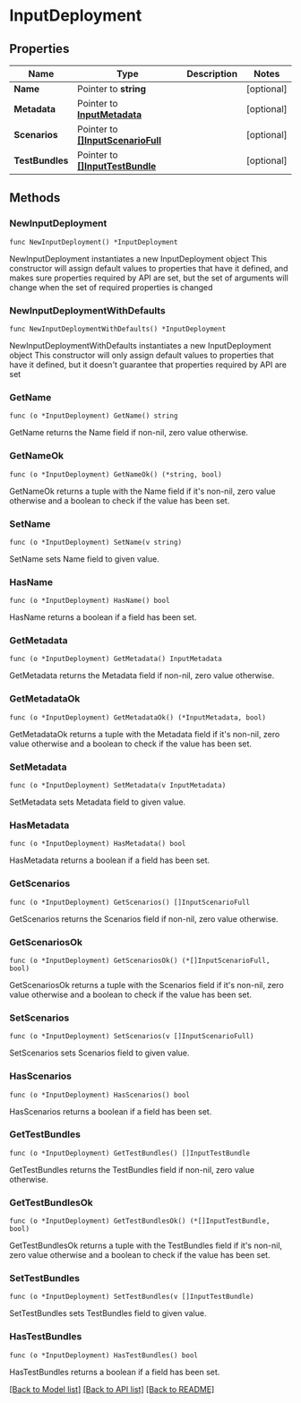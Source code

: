 # InputDeployment

## Properties

Name | Type | Description | Notes
------------ | ------------- | ------------- | -------------
**Name** | Pointer to **string** |  | [optional] 
**Metadata** | Pointer to [**InputMetadata**](InputMetadata.md) |  | [optional] 
**Scenarios** | Pointer to [**[]InputScenarioFull**](InputScenarioFull.md) |  | [optional] 
**TestBundles** | Pointer to [**[]InputTestBundle**](InputTestBundle.md) |  | [optional] 

## Methods

### NewInputDeployment

`func NewInputDeployment() *InputDeployment`

NewInputDeployment instantiates a new InputDeployment object
This constructor will assign default values to properties that have it defined,
and makes sure properties required by API are set, but the set of arguments
will change when the set of required properties is changed

### NewInputDeploymentWithDefaults

`func NewInputDeploymentWithDefaults() *InputDeployment`

NewInputDeploymentWithDefaults instantiates a new InputDeployment object
This constructor will only assign default values to properties that have it defined,
but it doesn't guarantee that properties required by API are set

### GetName

`func (o *InputDeployment) GetName() string`

GetName returns the Name field if non-nil, zero value otherwise.

### GetNameOk

`func (o *InputDeployment) GetNameOk() (*string, bool)`

GetNameOk returns a tuple with the Name field if it's non-nil, zero value otherwise
and a boolean to check if the value has been set.

### SetName

`func (o *InputDeployment) SetName(v string)`

SetName sets Name field to given value.

### HasName

`func (o *InputDeployment) HasName() bool`

HasName returns a boolean if a field has been set.

### GetMetadata

`func (o *InputDeployment) GetMetadata() InputMetadata`

GetMetadata returns the Metadata field if non-nil, zero value otherwise.

### GetMetadataOk

`func (o *InputDeployment) GetMetadataOk() (*InputMetadata, bool)`

GetMetadataOk returns a tuple with the Metadata field if it's non-nil, zero value otherwise
and a boolean to check if the value has been set.

### SetMetadata

`func (o *InputDeployment) SetMetadata(v InputMetadata)`

SetMetadata sets Metadata field to given value.

### HasMetadata

`func (o *InputDeployment) HasMetadata() bool`

HasMetadata returns a boolean if a field has been set.

### GetScenarios

`func (o *InputDeployment) GetScenarios() []InputScenarioFull`

GetScenarios returns the Scenarios field if non-nil, zero value otherwise.

### GetScenariosOk

`func (o *InputDeployment) GetScenariosOk() (*[]InputScenarioFull, bool)`

GetScenariosOk returns a tuple with the Scenarios field if it's non-nil, zero value otherwise
and a boolean to check if the value has been set.

### SetScenarios

`func (o *InputDeployment) SetScenarios(v []InputScenarioFull)`

SetScenarios sets Scenarios field to given value.

### HasScenarios

`func (o *InputDeployment) HasScenarios() bool`

HasScenarios returns a boolean if a field has been set.

### GetTestBundles

`func (o *InputDeployment) GetTestBundles() []InputTestBundle`

GetTestBundles returns the TestBundles field if non-nil, zero value otherwise.

### GetTestBundlesOk

`func (o *InputDeployment) GetTestBundlesOk() (*[]InputTestBundle, bool)`

GetTestBundlesOk returns a tuple with the TestBundles field if it's non-nil, zero value otherwise
and a boolean to check if the value has been set.

### SetTestBundles

`func (o *InputDeployment) SetTestBundles(v []InputTestBundle)`

SetTestBundles sets TestBundles field to given value.

### HasTestBundles

`func (o *InputDeployment) HasTestBundles() bool`

HasTestBundles returns a boolean if a field has been set.


[[Back to Model list]](../README.md#documentation-for-models) [[Back to API list]](../README.md#documentation-for-api-endpoints) [[Back to README]](../README.md)


